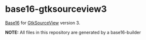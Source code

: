 # base16-gtksourceview3

[Base16](https://github.com/chriskempson/base16) for 
[GtkSourceView](https://wiki.gnome.org/Projects/GtkSourceView/) version 3.

**NOTE:** All files in this repository are generated by a base16-builder 

